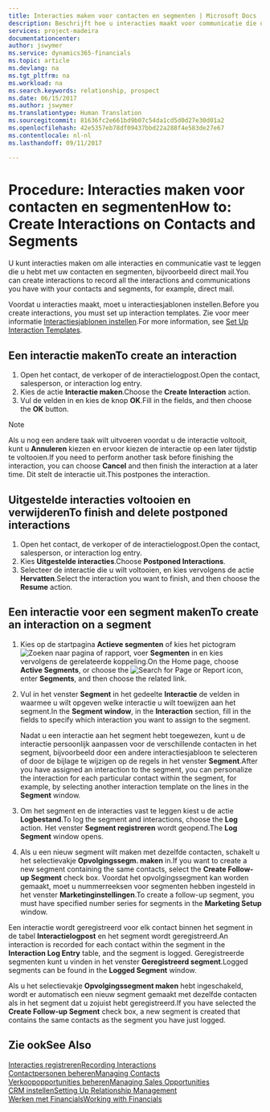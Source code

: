 ```yaml
---
title: Interacties maken voor contacten en segmenten | Microsoft Docs
description: Beschrijft hoe u interacties maakt voor communicatie die u hebt met uw contacten en segmenten in Financials, bijvoorbeeld direct mail.
services: project-madeira
documentationcenter: 
author: jswymer
ms.service: dynamics365-financials
ms.topic: article
ms.devlang: na
ms.tgt_pltfrm: na
ms.workload: na
ms.search.keywords: relationship, prospect
ms.date: 06/15/2017
ms.author: jswymer
ms.translationtype: Human Translation
ms.sourcegitcommit: 81636fc2e661bd9b07c54da1cd5d0d27e30d01a2
ms.openlocfilehash: 42e5357eb78df09437bbd22a288f4e583de27e67
ms.contentlocale: nl-nl
ms.lasthandoff: 09/11/2017

---
```

# <a name="how-to-create-interactions-on-contacts-and-segments"></a><span data-ttu-id="56ca4-103">Procedure: Interacties maken voor contacten en segmenten</span><span class="sxs-lookup"><span data-stu-id="56ca4-103">How to: Create Interactions on Contacts and Segments</span></span>
<span data-ttu-id="56ca4-104">U kunt interacties maken om alle interacties en communicatie vast te leggen die u hebt met uw contacten en segmenten, bijvoorbeeld direct mail.</span><span class="sxs-lookup"><span data-stu-id="56ca4-104">You can create interactions to record all the interactions and communications you have with your contacts and segments, for example, direct mail.</span></span>

<span data-ttu-id="56ca4-105">Voordat u interacties maakt, moet u interactiesjablonen instellen.</span><span class="sxs-lookup"><span data-stu-id="56ca4-105">Before you create interactions, you must set up interaction templates.</span></span> <span data-ttu-id="56ca4-106">Zie voor meer informatie [Interactiesjablonen instellen](marketing-interactions.md).</span><span class="sxs-lookup"><span data-stu-id="56ca4-106">For more information, see  [Set Up Interaction Templates](marketing-interactions.md).</span></span>

## <a name="to-create-an-interaction"></a><span data-ttu-id="56ca4-107">Een interactie maken</span><span class="sxs-lookup"><span data-stu-id="56ca4-107">To create an interaction</span></span>
1. <span data-ttu-id="56ca4-108">Open het contact, de verkoper of de interactielogpost.</span><span class="sxs-lookup"><span data-stu-id="56ca4-108">Open the contact, salesperson, or interaction log entry.</span></span>
2. <span data-ttu-id="56ca4-109">Kies de actie **Interactie maken**.</span><span class="sxs-lookup"><span data-stu-id="56ca4-109">Choose the **Create Interaction** action.</span></span>
3. <span data-ttu-id="56ca4-110">Vul de velden in en kies de knop **OK**.</span><span class="sxs-lookup"><span data-stu-id="56ca4-110">Fill in the fields, and then choose the **OK** button.</span></span>

> [!NOTE]  
>   <span data-ttu-id="56ca4-111">Als u nog een andere taak wilt uitvoeren voordat u de interactie voltooit, kunt u **Annuleren** kiezen en ervoor kiezen de interactie op een later tijdstip te voltooien.</span><span class="sxs-lookup"><span data-stu-id="56ca4-111">If you need to perform another task before finishing the interaction, you can choose **Cancel** and then finish the interaction at a later time.</span></span> <span data-ttu-id="56ca4-112">Dit stelt de interactie uit.</span><span class="sxs-lookup"><span data-stu-id="56ca4-112">This postpones the interaction.</span></span>

## <a name="to-finish-and-delete-postponed-interactions"></a><span data-ttu-id="56ca4-113">Uitgestelde interacties voltooien en verwijderen</span><span class="sxs-lookup"><span data-stu-id="56ca4-113">To finish and delete postponed interactions</span></span>
1. <span data-ttu-id="56ca4-114">Open het contact, de verkoper of de interactielogpost.</span><span class="sxs-lookup"><span data-stu-id="56ca4-114">Open the contact, salesperson, or interaction log entry.</span></span>
2. <span data-ttu-id="56ca4-115">Kies **Uitgestelde interacties**.</span><span class="sxs-lookup"><span data-stu-id="56ca4-115">Choose **Postponed Interactions**.</span></span>
3. <span data-ttu-id="56ca4-116">Selecteer de interactie die u wilt voltooien, en kies vervolgens de actie **Hervatten**.</span><span class="sxs-lookup"><span data-stu-id="56ca4-116">Select the interaction you want to finish, and then choose the **Resume** action.</span></span>

## <a name="to-create-an-interaction-on-a-segment"></a><span data-ttu-id="56ca4-117">Een interactie voor een segment maken</span><span class="sxs-lookup"><span data-stu-id="56ca4-117">To create an interaction on a segment</span></span>
1. <span data-ttu-id="56ca4-118">Kies op de startpagina **Actieve segmenten** of kies het pictogram ![Zoeken naar pagina of rapport](media/ui-search/search_small.png "pictogram Zoeken naar pagina of rapport"), voer **Segmenten** in en kies vervolgens de gerelateerde koppeling.</span><span class="sxs-lookup"><span data-stu-id="56ca4-118">On the Home page, choose **Active Segments**, or choose the ![Search for Page or Report](media/ui-search/search_small.png "Search for Page or Report icon") icon, enter **Segments**, and then choose the related link.</span></span>
2. <span data-ttu-id="56ca4-119">Vul in het venster **Segment** in het gedeelte **Interactie** de velden in waarmee u wilt opgeven welke interactie u wilt toewijzen aan het segment.</span><span class="sxs-lookup"><span data-stu-id="56ca4-119">In the **Segment window**, in the **Interaction** section, fill in the fields to specify which interaction you want to assign to the segment.</span></span>

    <span data-ttu-id="56ca4-120">Nadat u een interactie aan het segment hebt toegewezen, kunt u de interactie persoonlijk aanpassen voor de verschillende contacten in het segment, bijvoorbeeld door een andere interactiesjabloon te selecteren of door de bijlage te wijzigen op de regels in het venster **Segment**.</span><span class="sxs-lookup"><span data-stu-id="56ca4-120">After you have assigned an interaction to the segment, you can personalize the interaction for each particular contact within the segment, for example, by selecting another interaction template on the lines in the **Segment** window.</span></span>  
3. <span data-ttu-id="56ca4-121">Om het segment en de interacties vast te leggen kiest u de actie **Logbestand**.</span><span class="sxs-lookup"><span data-stu-id="56ca4-121">To log the segment and interactions, choose the **Log** action.</span></span> <span data-ttu-id="56ca4-122">Het venster **Segment registreren** wordt geopend.</span><span class="sxs-lookup"><span data-stu-id="56ca4-122">The **Log Segment** window opens.</span></span>
4. <span data-ttu-id="56ca4-123">Als u een nieuw segment wilt maken met dezelfde contacten, schakelt u het selectievakje **Opvolgingssegm. maken** in.</span><span class="sxs-lookup"><span data-stu-id="56ca4-123">If you want to create a new segment containing the same contacts, select the **Create Follow-up Segment** check box.</span></span> <span data-ttu-id="56ca4-124">Voordat het opvolgingssegment kan worden gemaakt, moet u nummerreeksen voor segmenten hebben ingesteld in het venster **Marketinginstellingen**.</span><span class="sxs-lookup"><span data-stu-id="56ca4-124">To create a follow-up segment, you must have specified number series for segments in the **Marketing Setup** window.</span></span>

<span data-ttu-id="56ca4-125">Een interactie wordt geregistreerd voor elk contact binnen het segment in de tabel **Interactielogpost** en het segment wordt geregistreerd.</span><span class="sxs-lookup"><span data-stu-id="56ca4-125">An interaction is recorded for each contact within the segment in the **Interaction Log Entry** table, and the segment is logged.</span></span> <span data-ttu-id="56ca4-126">Geregistreerde segmenten kunt u vinden in het venster **Geregistreerd segment**.</span><span class="sxs-lookup"><span data-stu-id="56ca4-126">Logged segments can be found in the **Logged Segment** window.</span></span>

<span data-ttu-id="56ca4-127">Als u het selectievakje **Opvolgingssegment maken** hebt ingeschakeld, wordt er automatisch een nieuw segment gemaakt met dezelfde contacten als in het segment dat u zojuist hebt geregistreerd.</span><span class="sxs-lookup"><span data-stu-id="56ca4-127">If you have selected the **Create Follow-up Segment** check box, a new segment is created that contains the same contacts as the segment you have just logged.</span></span>

## <a name="see-also"></a><span data-ttu-id="56ca4-128">Zie ook</span><span class="sxs-lookup"><span data-stu-id="56ca4-128">See Also</span></span>
[<span data-ttu-id="56ca4-129">Interacties registreren</span><span class="sxs-lookup"><span data-stu-id="56ca4-129">Recording Interactions</span></span>](marketing-interactions.md)  
[<span data-ttu-id="56ca4-130">Contactpersonen beheren</span><span class="sxs-lookup"><span data-stu-id="56ca4-130">Managing Contacts</span></span>](marketing-contacts.md)  
[<span data-ttu-id="56ca4-131">Verkoopopportunities beheren</span><span class="sxs-lookup"><span data-stu-id="56ca4-131">Managing Sales Opportunities</span></span>](marketing-manage-sales-opportunities.md)  
[<span data-ttu-id="56ca4-132">CRM instellen</span><span class="sxs-lookup"><span data-stu-id="56ca4-132">Setting Up Relationship Management</span></span>](marketing-setup-marketing.md)  
[<span data-ttu-id="56ca4-133">Werken met Financials</span><span class="sxs-lookup"><span data-stu-id="56ca4-133">Working with Financials</span></span>](ui-work-product.md)

